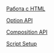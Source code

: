 [Работа с HTML](https://github.com/yudeek/vue-course/tree/html)

[Option API](https://github.com/yudeek/vue-course/tree/option)

[Composition API](https://github.com/yudeek/vue-course/tree/composition)

[Script Setup](https://github.com/yudeek/vue-course/tree/script-setup)
